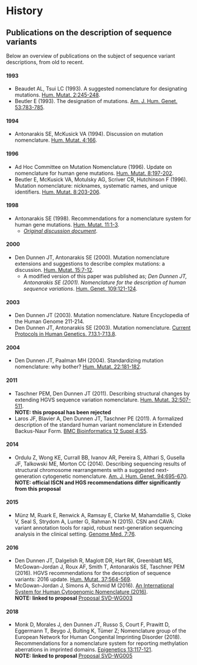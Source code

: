 # History


## Publications on the description of sequence variants

Below an overview of publications on the subject of sequence variant descriptions, from old to recent.

#### 1993

*	Beaudet AL, Tsui LC (1993). A suggested nomenclature for designating mutations. [Hum. Mutat. 2:245-248](http://onlinelibrary.wiley.com/doi/10.1002/humu.1380020402/abstract).
*	Beutler E (1993). The designation of mutations. [Am. J. Hum. Genet. 53:783-785](http://www.ncbi.nlm.nih.gov/pmc/articles/PMC1682427/pdf/ajhg00054-0240.pdf).


#### 1994

*	Antonarakis SE, McKusick VA (1994). Discussion on mutation nomenclature. [Hum. Mutat. 4:166](http://onlinelibrary.wiley.com/doi/10.1002/humu.1380040215/pdf).


#### 1996

*	Ad Hoc Committee on Mutation Nomenclature (1996). Update on nomenclature for human gene mutations. [Hum. Mutat. 8:197-202](http://onlinelibrary.wiley.com/doi/10.1002/humu.1380080302/pdf).
*   Beutler E, McKusick VA, Motulsky AG, Scriver CR, Hutchinson F (1996). Mutation nomenclature: nicknames, systematic names, and unique identifiers. [Hum. Mutat. 8:203-206](http://onlinelibrary.wiley.com/doi/10.1002/%28SICI%291098-1004%281996%298:3%3C203::AID-HUMU1%3E3.0.CO;2-A/pdf).


#### 1998

*	Antonarakis SE (1998). Recommendations for a nomenclature system for human gene mutations. [Hum. Mutat. 11:1-3](http://www3.interscience.wiley.com/cgi-bin/fulltext/5001291/PDFSTART).
	*	[_Original discussion document_](../history-1996.html).


#### 2000

*	Den Dunnen JT, Antonarakis SE (2000). Mutation nomenclature extensions and suggestions to describe complex mutations: a discussion. [Hum. Mutat. 15:7-12](http://www3.interscience.wiley.com/cgi-bin/fulltext/68503056/PDFSTART).  
	*	A modified version of this paper was published as; _Den Dunnen JT, Antonarakis SE (2001). Nomenclature for the description of human sequence variations_. [Hum. Genet. 109:121-124](link.springer.com/article/10.1007/s004390100505).


#### 2003

*	Den Dunnen JT (2003). Mutation nomenclature. Nature Encyclopedia of the Human Genome 211-214.
*	Den Dunnen JT, Antonarakis SE (2003). Mutation nomenclature. [Current Protocols in Human Genetics. 7.13.1-7.13.8](http://www.currentprotocols.com/WileyCDA/CPTitle/isbn-0471034207.html).


#### 2004

*	Den Dunnen JT, Paalman MH (2004). Standardizing mutation nomenclature: why bother? [Hum. Mutat. 22:181-182](http://onlinelibrary.wiley.com/doi/10.1002/humu.10262/pdf).


#### 2011

*	Taschner PEM, Den Dunnen JT (2011). Describing structural changes by extending HGVS sequence variation nomenclature. [Hum. Mutat. 32:507-511](http://onlinelibrary.wiley.com/doi/10.1002/humu.21427/pdf).<br>
**NOTE:**	**this proposal has been rejected**
*   Laros JF, Blavier A, Den Dunnen JT, Taschner PE (2011). A formalized description of the standard human variant nomenclature in Extended Backus-Naur Form. [BMC Bioinformatics 12 Suppl 4:S5](http://www.ncbi.nlm.nih.gov/pmc/articles/PMC3194197/pdf/1471-2105-12-S4-S5.pdf).


#### 2014

*   Ordulu Z, Wong KE, Currall BB, Ivanov AR, Pereira S, Althari S, Gusella JF, Talkowski ME, Morton CC (2014). Describing sequencing results of structural chromosome rearrangements with a suggested next-generation cytogenetic nomenclature. [Am. J. Hum. Genet. 94:695-670](http://doi.org/10.1016/j.ajhg.2014.03.020).<br>
**NOTE:**	**official ISCN and HGS recommendations differ significantly from this proposal**

#### 2015

*	Münz M, Ruark E, Renwick A, Ramsay E, Clarke M, Mahamdallie S, Cloke V, Seal S, Strydom A, Lunter G, Rahman N (2015). CSN and CAVA: variant annotation tools for rapid, robust next-generation sequencing analysis in the clinical setting. [Genome Med. 7:76](http://genomemedicine.biomedcentral.com/articles/10.1186/s13073-015-0195-6).

#### 2016

*   Den Dunnen JT, Dalgelish R, Maglott DR, Hart RK, Greenblatt MS, McGowan-Jordan J, Roux AF, Smith T, Antonarakis SE, Taschner PEM (2016). HGVS recommendations for the description of sequence variants: 2016 update. [Hum. Mutat. 37:564-569](http://onlinelibrary.wiley.com/doi/10.1002/humu.22981/pdf).
*   McGowan-Jordan J, Simons A, Schmid M (2016). [An International System for Human Cytogenomic Nomenclature (2016)](https://www.karger.com/Book/Home/271658).<br>
**NOTE:**	**linked to proposal** [Proposal SVD-WG003](/background/consultation/SVD-WG003)

#### 2018

*   Monk D, Morales J, den Dunnen JT, Russo S, Court F, Prawitt D, Eggermann T, Beygo J, Buiting K, Tümer Z; Nomenclature group of the European Network for Human Congenital Imprinting Disorder (2018). Recommendations for a nomenclature system for reporting methylation aberrations in imprinted domains. [Epigenetics 13:117-121](https://www.ncbi.nlm.nih.gov/pubmed/?term=27911167).<br>
**NOTE:**	**linked to  proposal** [Proposal SVD-WG005](/background/consultation/SVD-WG005)
